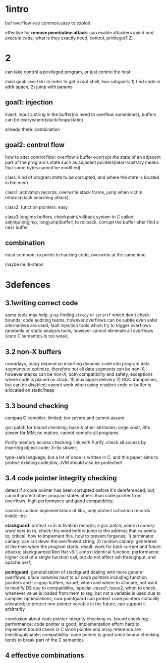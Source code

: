 # 1intro

buf overflow->so common,easy to exploit

effective for **remove penetration attack**: can enable attackers *inject and execute code*, what is they exactly need, control, privilege(1.2)

# 2

can take control a privileged program, or just control the host

main goal: `exec(sh)` in order to get a *root* shell, two subgoals: 1) find code in addr space; 2) jump with params

## goal1: injection

inject: input a string in the buffer(no need to overflow sometimes), buffers can be everywhere(stack/heap/static)

already there: combination

## goal2: control flow

how to alter control flow: overflow a buffer->corrupt the state of an adjacent part of the program's state such as adjacent pointers(near-arbitrary means that some bytes cannot be modified)

class: kind of program state to be corrupted, and where the state is located in the mem

class1: activation records, overwrite stack frame, jump when victim returns(stack smashing attack),

class2: function pointers: easy

class3:longjmp buffers, checkpoint/rollback system in C called setjmp/longjmp, longjump(buffer) to rollback, corrupt the buffer after find a near buffer

## combination

most common: ra points to hacking code, overwrite at the same time

maybe multi-steps

# 3defences

## 3.1writing correct code

some tools may help; `grep` finding `strcpy` or `sprintf` which don't check bounds; code auditing teams, however overflows can be subtle even safer alternatives are used; fault injection tools which try to trigger overflows randomly or static analysis tools, however cannot eliminate all overflows since C semantics is too weak;

## 3.2 non-X buffers

nowadays, many depend on inserting dynamic code into program data segments to optimize, therefore not all data segments can be non-X; however stacks can be non-X, both compatibility and safety, exceptions where code is placed on stack: 1)Linux signal delivery 2) GCC trampolines, but can be disabled; cannot work when using resident code or buffer is allocated on static/heap

## 3.3 bound checking

compaq C compiler; limited; too severe and cannot assure

gcc patch for bound checking; base & other attributes; large cost!, 30x slower for MM; no mature, cannot compile all programs

Purify memory access checking: link with Purify, check all access by inserting object code; 3~5x slower;

type-safe language; but a lot of code is written in C, and this paper aims to protect existing code;btw, JVM should also be protected!

## 3.4 code pointer integrity checking

detect if a code pointer has been corrupted before it's dereferenced; but, cannot protect other program states others than code pointer from overflows; high performance and good compatibility;

snarskii: custom implementation of libc, only protect activation records inside libs;

**stackguard**: protect `ra` in activation records; a gcc patch; *place a canary word next to ra*, check this word before jump to the address that `ra` points to; critical: how to implement this, how to prevent forgeries; 1) terminator canary: can cut down the overflowed string; 2) random canary: generated at the time when the program starts; result: work for both current and future attacks; stackguarded Red Hat v5.1, almost identical function; performance: higher cost of a single function call, but do not affect ssh throughput, and apache perf;

**pointguard**: generalization of stackguard dealing with more general overflows; *place canaries next to all code pointers* including function pointers and `longjmp` buffers; issue1, when and where to allocate, not want to modify DS due to compatibility, 'special-cased'; issue2, when to check, whenever value is loaded from mem to reg, but not a variable is used due to compiler optimizations; now pointguard can protect code pointers statically allocated; to protect non-pointer variable in the future, can support it arbitrarily

conclusion about code pointer integrity checking vs. bound checking; performance: code pointer is good; implementation effort: hard to implement bound check in C since pointer and array reference are indistinguishable; compatibility: code pointer is good since bound checking tends to break part of the C semantics

## 4 effective combinations

 

